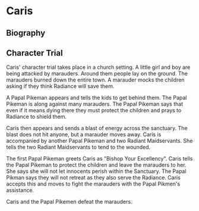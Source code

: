 # Caris

## Biography

## Character Trial

Caris' character trial takes place in a church setting. A little girl and boy are being attacked by marauders. Around them people lay on the ground. The marauders burned down the entire town. A marauder mocks the children asking if they think Radiance will save them. 

A Papal Pikeman appears and tells the kids to get behind them. The Papal Pikeman is along against many marauders. The Papal Pikeman says that even if it means dying there they must protect the children and prays to Radiance to shield them. 

Caris then appears and sends a blast of energy across the sanctuary. The blast does not hit anyone, but a marauder moves away. Caris is accompanied by another Papal Pikeman and two Radiant Maidservants. She tells the two Radiant Maidservants to tend to the wounded. 

The first Papal Pikeman greets Caris as "Bishop Your Excellency". Caris tells the Papal Pikeman to protect the children and leave the marauders to her. She says she will not let innocents perish within the Sanctuary.  The Papal Pikman says they will not retreat as they also serve the Radiance. Caris accepts this and moves to fight the marauders with the Papal Pikmen's assistance. 

Caris and the Papal Pikemen defeat the marauders.